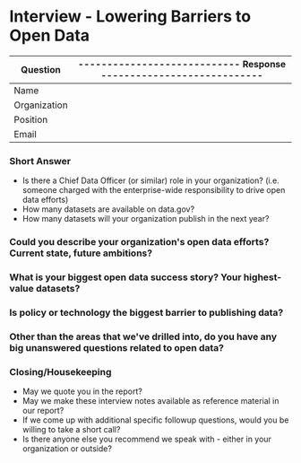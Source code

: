# Interview - Lowering Barriers to Open Data

| Question | ---------------------------- Response ---------------------------- |
| --- | ---|
| Name    |                              |
| Organization |                          |
| Position | |
| Email | |

### Short Answer
* Is there a Chief Data Officer (or similar) role in your organization? (i.e. someone charged with the enterprise-wide responsibility to drive open data efforts)
* How many datasets are available on data.gov?
* How many datasets will your organization publish in the next year?


### Could you describe your organization's open data efforts? Current state, future ambitions?

### What is your biggest open data success story? Your highest-value datasets?

### Is policy or technology the biggest barrier to publishing data?

### Other than the areas that we've drilled into, do you have any big unanswered questions related to open data?

### Closing/Housekeeping
* May we quote you in the report?
* May we make these interview notes available as reference material in our report?
* If we come up with additional specific followup questions, would you be willing to take a short call?
* Is there anyone else you recommend we speak with - either in your organization or outside?
